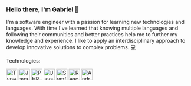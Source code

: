### Hello there, I'm Gabriel 👋

I'm a software engineer with a passion for learning new technologies and languages. With time I've learned that knowing multiple languages and following their communities and better practices help me to further my knowledge and experience. I like to apply an interdisciplinary approach to develop innovative solutions to complex problems. :computer:


Technologies:

<img height="30" src="https://img.icons8.com/color/452/typescript.png" alt="Typescript"/> <img height="30" src="https://img.icons8.com/color/452/javascript.png" alt="Javascript"/> <img height="30" src="https://img.icons8.com/color/452/php.png" alt="PHP" /> <img height="30" src="https://img.icons8.com/color/452/java.png" alt="Java" /> <img height="30" src="https://img.icons8.com/color/452/symfony.png" alt="Symfony" /> <img height="30" src="https://img.icons8.com/color/452/react-native.png" alt="React" /> <img height="30" src="https://img.icons8.com/color/452/android.png" alt="Android" /> 

<!--
**gabyquiles/gabyquiles** is a ✨ _special_ ✨ repository because its `README.md` (this file) appears on your GitHub profile.

Here are some ideas to get you started:

- 🔭 I’m currently working on ...
- 🌱 I’m currently learning ...
- 👯 I’m looking to collaborate on ...
- 🤔 I’m looking for help with ...
- 💬 Ask me about ...
- 📫 How to reach me: ...
- 😄 Pronouns: ...
- ⚡ Fun fact: ...
-->

